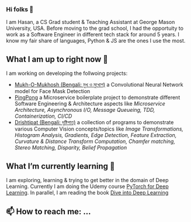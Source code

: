 <!--
**hasanmansur/hasanmansur** is a ✨ _special_ ✨ repository because its `README.md` (this file) appears on your GitHub profile.
-->

### Hi folks  👋
I am Hasan, a CS Grad student & Teaching Assistant at George Mason University, USA. Before moving to the grad school, I had the opportuity to work as a Software Engineer in different tech stack for around 5 years. I know my fair share of languages, Python & JS are the ones I use the most.

## What I am up to right now 🔭
I am working on developing the follwoing projects:
- [Mukh-O-Mukhosh (Bengali: মুখ ও মুখোশ)](https://github.com/hasanmansur/Mukh-O-Mukhosh) a Convolutional Neural Network model for Face Mask Detection
- [PingPong](https://www.google.com) a Microservice boilerplate project to demonstrate different Software Engineering & Architecture aspects like *Microservice Architecture, Asynchronous I/O, Message Queueing, TDD, Containerization, CI/CD* 
- [Drishtipat (Bengali: দৃষ্টিপাত)](https://github.com/hasanmansur/Drishtipat) a collection of programs to demonstrate various Computer Vision concepts/topics like *Image Transformations, Histogram Analysis, Gradients, Edge Detection, Feature Extraction, Curvature & Distance Transform Computation, Chamfer matching, Stereo Matching, Disparity, Belief Propagation*

##  What I’m currently learning 🌱
I am exploring, learning & trying to get better in the domain of Deep Learning. Currently I am doing the Udemy course [PyTorch for Deep Learning](https://www.udemy.com/course/pytorch-for-deep-learning-with-python-bootcamp/). In parallel, I am reading the book [Dive into Deep Learning](https://d2l.ai/index.html)

## 📫 How to reach me: ...

<!--
Here are some ideas to get you started:
- 👯 I’m looking to collaborate on ...
- 🤔 I’m looking for help with ...
- 💬 Ask me about ...
- 😄 Pronouns: ...
- ⚡ Fun fact: ...
-->
